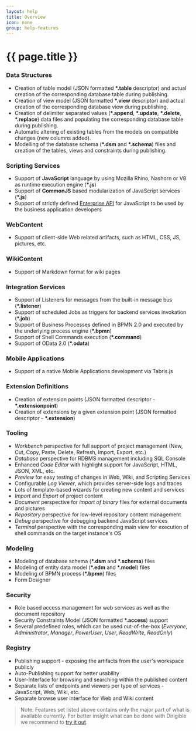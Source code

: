```yaml
---
layout: help
title: Overview
icon: none
group: help-features
---
```


{{ page.title }}
===

### Data Structures

* Creation of table model (JSON formatted **\*.table** descriptor) and actual creation of the corresponding database table during publishing.
* Creation of view model (JSON formatted **\*.view** descriptor) and actual creation of the corresponding database view during publishing.
* Creation of delimiter separated values (**\*.append**, **\*.update**, **\*.delete**, **\*.replace**) data files and populating the corresponding database table during publishing.
* Automatic altering of existing tables from the models on compatible changes (new columns added).
* Modelling of the database schema (**\*.dsm** and **\*.schema**) files and creation of the tables, views and constraints during publishing.
	
### Scripting Services

* Support of **JavaScript** language by using Mozilla Rhino, Nashorn or V8 as runtime execution engine (**\*.js**)
* Support of **CommonJS** based modularization of JavaScript services (**\*.js**)
* Support of strictly defined [Enterprise API](../api/) for JavaScript to be used by the business application developers

### WebContent

* Support of client-side Web related artifacts, such as HTML, CSS, JS, pictures, etc.
	
### WikiContent

* Support of Markdown format for wiki pages
	
### Integration Services
	
* Support of Listeners for messages from the built-in message bus (**\*.listener**)
* Support of scheduled Jobs as triggers for backend services invokation (**\*.job**)
* Support of Business Processes defined in BPMN 2.0 and executed by the underlying process engine (**\*.bpmn**)
* Support of Shell Commands execution (**\*.command**)
* Support of OData 2.0 (**\*.odata**)
	
### Mobile Applications

* Support of a native Mobile Applications development via Tabris.js
	
### Extension Definitions

* Creation of extension points (JSON formatted descriptor - **\*.extensionpoint**)
* Creation of extensions by a given extension point (JSON formatted descriptor - **\*.extension**)
	
### Tooling

* *Workbench* perspective for full support of project management (New, Cut, Copy, Paste, Delete, Refresh, Import, Export, etc.)
* *Database* perspective for RDBMS management including SQL Console
* Enhanced *Code Editor* with highlight support for JavaScript, HTML, JSON, XML, etc.
* *Preview* for easy testing of changes in Web, Wiki, and Scripting Services
* Configurable *Log Viewer*, which provides server-side logs and traces
* Lots of template-based wizards for creating new content and services
* *Import* and *Export* of project content
* *Document* perspective for *import of binary* files for external documents and pictures
* *Repository* perspective for low-level repository content management
* *Debug* perspective for debugging backend JavaScript services
* *Terminal* perspective with the corresponding main view for execution of shell commands on the target instance's OS

### Modeling

* Modeling of database schema (**\*.dsm** and **\*.schema**) files
* Modeling of entity data model (**\*.edm** and **\*.model**) files
* Modeling of BPMN process (**\*.bpmn**) files
* Form Designer

### Security

* Role based access management for web services as well as the document repository
* Security Constraints Model (JSON formatted **\*.access**) support
* Several predefined roles, which can be used out-of-the-box (*Everyone*, *Administrator*, *Manager*, *PowerUser*, *User*, *ReadWrite*, *ReadOnly*)

### Registry
	
* Publishing support - exposing the artifacts from the user's workspace publicly 
* Auto-Publishing support for better usability
* User-Interface for browsing and searching within the published content
* Separate lists of endpoints and viewers per type of services - JavaScript, Web, Wiki, etc.
* Separate browse user interface for Web and Wiki content

> Note: Features set listed above contains only the major part of what is available currently. For better insight what can be done with Dirigible we recommend to [try it out](http://trial.dirigible.io).
